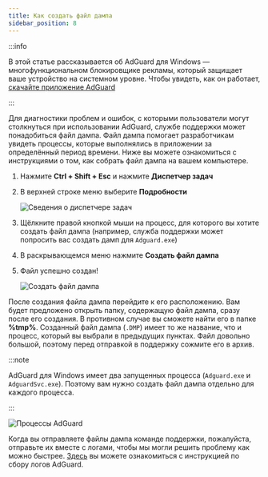 ```yaml
---
title: Как создать файл дампа
sidebar_position: 8
---
```


:::info

В этой статье рассказывается об AdGuard для Windows — многофункциональном блокировщике рекламы, который защищает ваше устройство на системном уровне. Чтобы увидеть, как он работает, [скачайте приложение AdGuard](https://agrd.io/download-kb-adblock)

:::

Для диагностики проблем и ошибок, с которыми пользователи могут столкнуться при использовании AdGuard, службе поддержки может понадобиться файл дампа. Файл дампа помогает разработчикам увидеть процессы, которые выполнялись в приложении за определённый период времени. Ниже вы можете ознакомиться с инструкциями о том, как собрать файл дампа на вашем компьютере.

1. Нажмите **Ctrl + Shift + Esc** и нажмите **Диспетчер задач**

1. В верхней строке меню выберите **Подробности**

    ![Сведения о диспетчере задач](https://cdn.adtidy.org/public/Adguard/kb/Windows_dump/details_en.png)

1. Щёлкните правой кнопкой мыши на процесс, для которого вы хотите создать файл дампа (например, служба поддержки может попросить вас создать дамп для `Adguard.exe`)

1. В раскрывающемся меню нажмите **Создать файл дампа**

1. Файл успешно создан!

    ![Создать файл дампа](https://cdn.adtidy.org/public/Adguard/kb/Windows_dump/create_dump_file_en.png)

После создания файла дампа перейдите к его расположению. Вам будет предложено открыть папку, содержащую файл дампа, сразу после его создания. В противном случае вы сможете найти его в папке **%tmp%**. Созданный файл дампа (`.DMP`) имеет то же название, что и процесс, который вы выбрали в предыдущих пунктах. Файл довольно большой, поэтому перед отправкой в поддержку сожмите его в архив.

:::note

AdGuard для Windows имеет два запущенных процесса (`Adguard.exe` и `AdguardSvc.exe`). Поэтому вам нужно создать файл дампа отдельно для каждого процесса.

:::

![Процессы AdGuard](https://cdn.adtidy.org/public/Adguard/kb/Windows_dump/processes_en.png)

Когда вы отправляете файлы дампа команде поддержки, пожалуйста, отправьте их вместе с логами, чтобы мы могли решить проблему как можно быстрее. [Здесь](../adguard-logs) вы можете ознакомиться с инструкцией по сбору логов AdGuard.
